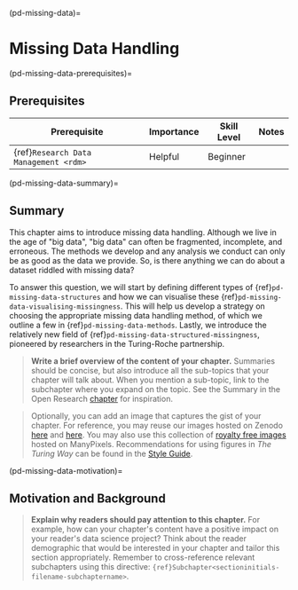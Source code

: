 (pd-missing-data)=
# Missing Data Handling


(pd-missing-data-prerequisites)=
## Prerequisites

<!--

>**Itemise other chapters in _The Turing Way_ or topics that readers should be familiar with to understand your chapter better.**
> Ensure that you link to those chapters using the [Style Guide's](https://the-turing-way.netlify.app/community-handbook/style/style-crossref.html) cross referencing recommendations.
> If the topics are only available on the web, appropriately link to them too.
> Importance should either be `Helpful` or `Necessary`

> For each prerequisite, you should also provide an indication of the skill level readers should have to understand your chapter better
> Skill level can either be _beginner_, _intermediate_, or _advanced_.
>

 None. 

| Prerequisite | Skill Level | Notes |
| -------------|------|----|
| None. | Beginner | Any useful notes the reader should know | -->

| Prerequisite | Importance | Skill Level | Notes |
| -------------|----------|------|----|
| {ref}`Research Data Management <rdm>` | Helpful | Beginner |  |



(pd-missing-data-summary)=
## Summary

This chapter aims to introduce missing data handling. Although we live in the age of "big data", "big data" can often be fragmented, incomplete, and erroneous. The methods we develop and any analysis we conduct can only be as good as the data we provide. So, is there anything we can do about a dataset riddled with missing data?

To answer this question, we will start by defining different types of {ref}`pd-missing-data-structures` and how we can visualise these {ref}`pd-missing-data-visualising-missingness`. This will help us develop a strategy on choosing the appropriate missing data handling method, of which we outline a few in {ref}`pd-missing-data-methods`. Lastly, we introduce the relatively new field of {ref}`pd-missing-data-structured-missingness`, pioneered by researchers in the Turing-Roche partnership. 


> **Write a brief overview of the content of your chapter.**
> Summaries should be concise, but also introduce all the sub-topics that your chapter will talk about.
> When you mention a sub-topic, link to the subchapter where you expand on the topic.
> See the Summary in the Open Research [chapter](https://the-turing-way.netlify.app/reproducible-research/open.html) for inspiration.

> Optionally, you can add an image that captures the gist of your chapter.
> For reference, you may reuse our images hosted on Zenodo [here](https://zenodo.org/record/3332808) and [here](https://zenodo.org/record/3695300).
> You may also use this collection of [royalty free images](https://www.manypixels.co/gallery/) hosted on ManyPixels.
> Recommendations for using figures in _The Turing Way_ can be found in the [Style Guide](https://the-turing-way.netlify.app/community-handbook/style/style-figures.html).

(pd-missing-data-motivation)=
## Motivation and Background

> **Explain why readers should pay attention to this chapter.**
> For example, how can your chapter's content have a positive impact on your reader's data science project?
> Think about the reader demographic that would be interested in your chapter and tailor this section appropriately.
> Remember to cross-reference relevant subchapters using this directive: `{ref}Subchapter<sectioninitials-filename-subchaptername>`.

<!-- IMPORTANT!

- Use this template to create the landing page for your chapter

BEFORE YOU GO

- Have a look at the Style Guide and the Maintaining Consistency chapters to ensure that you have followed the relevant recommendations on
  - Labels and cross referencing
  - Using images
  - Latin abbreviations
  - References and citations

-->

